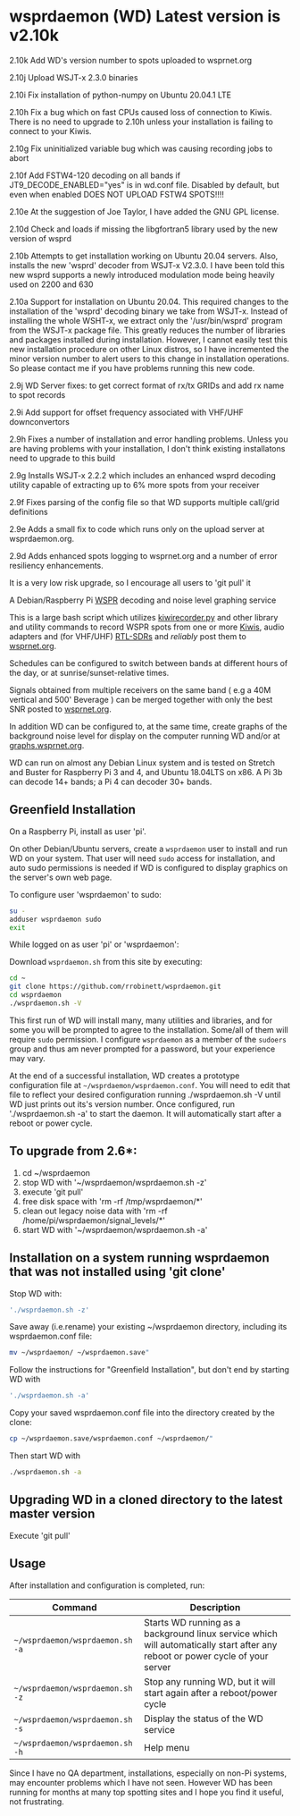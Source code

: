 # wsprdaemon (WD) Latest version is v2.10k
2.10k Add WD's version number to spots uploaded to wsprnet.org

2.10j Upload WSJT-x 2.3.0 binaries

2.10i Fix installation of python-numpy on Ubuntu 20.04.1 LTE 

2.10h Fix a bug which on fast CPUs caused loss of connection to Kiwis.  There is no need to upgrade to 2.10h unless your installation is failing to connect to your Kiwis.

2.10g Fix uninitialized variable bug which was causing recording jobs to abort

2.10f Add FSTW4-120 decoding on all bands if JT9_DECODE_ENABLED="yes" is in wd.conf file.  Disabled by default, but even when enabled DOES NOT UPLOAD FSTW4 SPOTS!!!!

2.10e  At the suggestion of Joe Taylor, I have added the GNU GPL license.

2.10d Check and loads if missing the libgfortran5 library used by the new version of wsprd

2.10b Attempts to get installation working on Ubuntu 20.04 servers.
Also, installs the new 'wsprd' decoder from WSJT-x V2.3.0. I have been told this new wsprd supports a newly introduced modulation mode being heavily used on 2200 and 630

2.10a Support for installation on Ubuntu 20.04.  This required changes to the installation of the 'wsprd' decoding binary we take from WSJT-x.  Instead of installing the whole WSHT-x, we extract only the '/usr/bin/wsprd' program from the WSJT-x package file.  This greatly reduces the number of libraries and packages installed during installation.  However, I cannot easily test this new installation procedure on other Linux distros, so I have incremented the minor version number to alert users to this change in installation operations.  So please contact me if you have problems running this new code.

2.9j WD Server fixes:  to get correct format of rx/tx GRIDs and add rx name to spot records

2.9i Add support for offset frequency associated with VHF/UHF downconvertors

2.9h Fixes a number of installation and error handling problems.  Unless you are having problems with your installation, I don't think existing installatons need to upgrade to this build

2.9g Installs WSJT-x 2.2.2 which includes an enhanced wsprd decoding utility capable of extracting up to 6% more spots from your receiver

2.9f Fixes parsing of the config file so that WD supports multiple call/grid definitions

2.9e Adds a small fix to code which runs only on the upload server at wsprdaemon.org.

2.9d Adds enhanced spots logging to wsprnet.org and a number of error resiliency enhancements.

It is a very low risk upgrade, so I encourage all users to 'git pull' it

A Debian/Raspberry Pi [WSPR](https://en.wikipedia.org/wiki/WSPR_(amateur_radio_software)) decoding and noise level graphing service

This is a large bash script which utilizes [kiwirecorder.py](https://github.com/jks-prv/kiwiclient) and other library and utility commands to record WSPR spots from one or more [Kiwis](http://kiwisdr.com), audio adapters and (for VHF/UHF) [RTL-SDRs](https://www.rtl-sdr.com/about-rtl-sdr/) and *reliably* post them to [wsprnet.org](http://wsprnet.org).

Schedules can be configured to switch between bands at different hours of the day, or at sunrise/sunset-relative times.

Signals obtained from multiple receivers on the same band ( e.g a 40M vertical and 500' Beverage ) can be merged together with only the best SNR posted to [wsprnet.org](http://wsprnet.org).

In addition WD can be configured to, at the same time, create graphs of the background noise level for display on the computer running WD and/or at [graphs.wsprnet.org](http://graphs.wsprnet.org).

WD can run on almost any Debian Linux system and is tested on Stretch and Buster for Raspberry Pi 3 and 4, and Ubuntu 18.04LTS on x86. A Pi 3b can decode 14+ bands; a Pi 4 can decoder 30+ bands.

## Greenfield Installation

On a Raspberry Pi, install as user 'pi'.

On other Debian/Ubuntu servers, create a `wsprdaemon` user to install and run WD on your system.  That user will need `sudo` access for installation, and auto sudo permissions is needed if WD is configured to display graphics on the server's own web page. 

To configure user 'wsprdaemon' to sudo:
```bash
su -
adduser wsprdaemon sudo
exit
```

While logged on as user 'pi' or 'wsprdaemon':

Download `wsprdaemon.sh` from this site by executing:

```bash
cd ~
git clone https://github.com/rrobinett/wsprdaemon.git
cd wsprdaemon
./wsprdaemon.sh -V
```

This first run of WD will install many, many utilities and libraries, and for some you will be prompted to agree to the installation. Some/all of them will require `sudo` permission.  I configure `wsprdaemon` as a member of the `sudoers` group and thus am never prompted for a password, but your experience may vary.

At the end of a successful installation, WD creates a prototype configuration file at `~/wsprdaemon/wsprdaemon.conf`.  You will need to edit that file to reflect your desired configuration running ./wsprdaemon.sh -V until WD just prints out its's version number.  Once configured, run './wsprdaemon.sh -a' to start the daemon.  It will automatically start after a reboot or power cycle.

## To upgrade from 2.6*:

1) cd ~/wsprdaemon
2) stop WD with '~/wsprdaemon/wsprdaemon.sh -z'
3) execute 'git pull'
4) free disk space with 'rm -rf /tmp/wsprdaemon/*'
5) clean out legacy noise data with 'rm -rf /home/pi/wsprdaemon/signal_levels/*'
6) start WD with '~/wsprdaemon/wsprdaemon.sh -a'

## Installation on a system running wsprdaemon that was not installed using 'git clone'

Stop WD with:  
```bash
'./wsprdaemon.sh -z'
````
Save away (i.e.rename) your existing ~/wsprdaemon directory, including its wsprdaemon.conf file:
```bash
mv ~/wsprdaemon/ ~/wsprdaemon.save"
````
Follow the instructions for "Greenfield Installation", but don't end by starting WD with 
```bash
'./wsprdaemon.sh -a'
````
Copy your saved wsprdaemon.conf file into the directory created by the clone:
```bash
cp ~/wsprdaemon.save/wsprdaemon.conf ~/wsprdaemon/"
````
Then start WD with 
```bash
./wsprdaemon.sh -a
````
## Upgrading WD in a cloned directory to the latest master version 

Execute 'git pull'

## Usage

After installation and configuration is completed, run:

| Command | Description |
| ------- | ----------- |
| `~/wsprdaemon/wsprdaemon.sh -a` | Starts WD running as a background linux service which will automatically start after any reboot or power cycle of your server |
| `~/wsprdaemon/wsprdaemon.sh -z` | Stop any running WD, but it will start again after a reboot/power cycle |
| `~/wsprdaemon/wsprdaemon.sh -s` | Display the status of the WD service |
| `~/wsprdaemon/wsprdaemon.sh -h` | Help menu |

Since I have no QA department,  installations, especially on non-Pi systems, may encounter problems which I have not seen. However WD has been running for months at many top spotting sites and I hope you find it useful, not frustrating.
